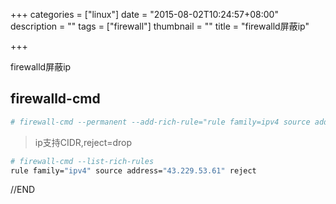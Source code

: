 +++
categories = ["linux"]
date = "2015-08-02T10:24:57+08:00"
description = ""
tags = ["firewall"]
thumbnail = ""
title = "firewalld屏蔽ip"

+++

firewalld屏蔽ip

<!--more-->

## firewalld-cmd

```bash
# firewall-cmd --permanent --add-rich-rule="rule family=ipv4 source address=43.229.53.61 reject"
```

> ip支持CIDR,reject=drop

```bash
# firewall-cmd --list-rich-rules
rule family="ipv4" source address="43.229.53.61" reject
```

//END

